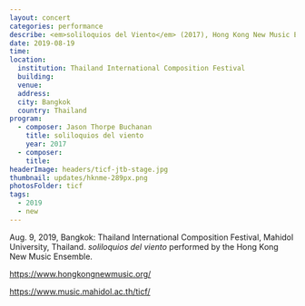 ```yaml
---
layout: concert
categories: performance
describe: <em>soliloquios del Viento</em> (2017), Hong Kong New Music Ensemble. TICF.
date: 2019-08-19
time:
location:
  institution: Thailand International Composition Festival
  building:
  venue:
  address:
  city: Bangkok
  country: Thailand
program:
  - composer: Jason Thorpe Buchanan
    title: soliloquios del viento
    year: 2017
  - composer:
    title:
headerImage: headers/ticf-jtb-stage.jpg
thumbnail: updates/hknme-289px.png
photosFolder: ticf
tags:
  - 2019
  - new
---
```


Aug. 9, 2019, Bangkok: Thailand International Composition Festival, Mahidol University, Thailand. *soliloquios del viento* performed by the Hong Kong New Music Ensemble.

https://www.hongkongnewmusic.org/

https://www.music.mahidol.ac.th/ticf/
